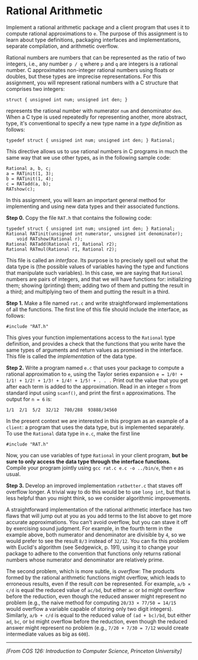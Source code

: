 Rational Arithmetic
=====================

Implement a rational arithmetic package and a client program that uses it to
compute rational approximations to `e`. The purpose of this assignment is to
learn about type definitions, packaging interfaces and implementations, separate
compilation, and arithmetic overflow.

Rational numbers are numbers that can be represented as the ratio of two
integers, i.e., any number `p / q` where `p` and `q` are integers is a rational
number. C approximates non-integer rational numbers using floats or doubles, but
these types are imprecise representations. For this assignment, you will
represent rational numbers with a C structure that comprises two integers:


    struct { unsigned int num; unsigned int den; }


represents the rational number with numerator `num` and denominator `den`. When
a C type is used repeatedly for representing another, more abstract, type, it's
conventional to specify a new type name in a *type definition* as follows:

    typedef struct { unsigned int num; unsigned int den; } Rational;

This directive allows us to use rational numbers in C programs in much the same
way that we use other types, as in the following sample code:

    Rational a, b, c;
    a = RATinit(1, 3);
    b = RATinit(1, 4);
    c = RATadd(a, b);
    RATshow(c);

In this assignment, you will learn an important general method for implementing
and using new data types and their associated functions.

**Step 0.**  Copy the file `RAT.h` that contains the following code:

    typedef struct { unsigned int num; unsigned int den; } Rational;
    Rational RATinit(unsigned int numerator, unsigned int denominator);
        void RATshow(Rational r);
    Rational RATadd(Rational r1, Rational r2);
    Rational RATmul(Rational r1, Rational r2);

This file is called an *interface*. Its purpose is to precisely spell out what
the data type is (the possible values of variables having the type and functions
that manipulate such variables). In this case, we are saying that `Rational`
numbers are pairs of integers, and that we will have functions for: initializing
them; showing (printing) them; adding two of them and putting the result in a
third; and multiplying two of them and putting the result in a third.

**Step 1.**  Make a file named `rat.c` and write straightforward implementations
of all the functions. The first line of this file should include the interface,
as follows:

    #include "RAT.h"

This gives your function implementations access to the `Rational` type
definition, and provides a check that the functions that you write have the same
types of arguments and return values as promised in the interface. This file is
called the *implementation* of the data type.

**Step 2.** Write a program named `e.c` that uses your package to compute a
rational approximation to `e`, using the Taylor series expansion
`e = 1/0! + 1/1! + 1/2! + 1/3! + 1/4! + 1/5! + . . .` Print out the value that
you get after each term is added to the approximation. Read in an integer `n`
from standard input using `scanf()`, and print the first `n` approximations. The
output for `n = 6` is:

    1/1  2/1  5/2  32/12  780/288  93888/34560

In the present context we are interested in this program as an example of a
`client`: a program that uses the data type, but is implemented separately. To
use the `Rational` data type in `e.c`, make the first line

    #include "RAT.h"

Now, you can use variables of type `Rational` in your client program, **but be**
**sure to only access the data type through the interface functions**. Compile
your program jointly using `gcc rat.c e.c -o ../bin/e`, then `e` as usual.

**Step 3.** Develop an improved implementation `ratbetter.c` that staves off
overflow longer. A trivial way to do this would be to use `long int`, but that
is less helpful than you might think, so we consider algorithmic improvements.

A straightforward implementation of the rational arithmetic interface has two
flaws that will jump out at you as you add terms to the list above to get more
accurate approximations. You can't avoid overflow, but you can stave it off by
exercising sound judgment. For example, in the fourth term in the example above,
both numerator and denominator are divisible by `4`, so we would prefer to see
the result `8/3` instead of `32/12`. You can fix this problem with Euclid's
algorithm (see Sedgewick, p. 191), using it to change your package to adhere to
the convention that functions only returns rational numbers whose numerator and
denominator are relatively prime.

The second problem, which is more subtle, is *overflow*: The products formed by
the rational arithmetic functions might overflow, which leads to erroneous
results, even if the result *can* be represented. For example, `a/b × c/d` is
equal the reduced value of `ac/bd`, but either `ac` or `bd` might overflow
before the reduction, even though the reduced answer might represent no problem
(e.g., the naive method for computing `20/33 × 77/50 = 14/15` would overflow a
variable capable of storing only two digit integers). Similarly, `a/b + c/d` is
equal to the reduced value of `(ad + bc)/bd`, but either `ad`, `bc`, or `bd`
might overflow before the reduction, even though the reduced answer might
represent no problem (e.g., `7/20 + 7/30 = 7/12` would create intermediate
values as big as `600`).

---------------------
*[From COS 126: Introduction to Computer Science, Princeton University]*